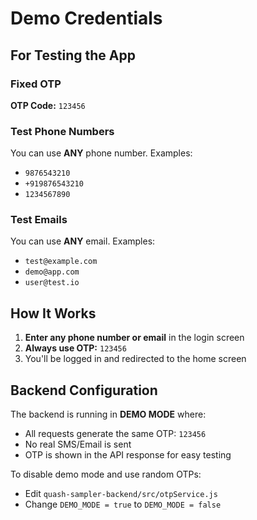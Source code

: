 # Demo Credentials

## For Testing the App

### Fixed OTP
**OTP Code:** `123456`

### Test Phone Numbers
You can use **ANY** phone number. Examples:
- `9876543210`
- `+919876543210`
- `1234567890`

### Test Emails
You can use **ANY** email. Examples:
- `test@example.com`
- `demo@app.com`
- `user@test.io`

## How It Works

1. **Enter any phone number or email** in the login screen
2. **Always use OTP:** `123456`
3. You'll be logged in and redirected to the home screen

## Backend Configuration

The backend is running in **DEMO MODE** where:
- All requests generate the same OTP: `123456`
- No real SMS/Email is sent
- OTP is shown in the API response for easy testing

To disable demo mode and use random OTPs:
- Edit `quash-sampler-backend/src/otpService.js`
- Change `DEMO_MODE = true` to `DEMO_MODE = false`